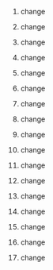 1. change

1. change

2. change

3. change

4. change

5. change

6. change

7. change

8. change

9. change

10. change

1. change

2. change

3. change

4. change

5. change

6. change

